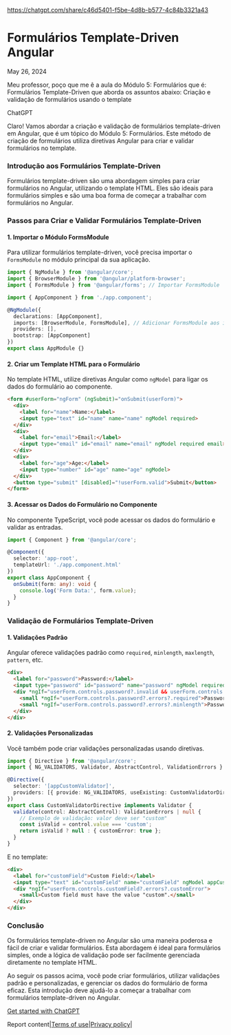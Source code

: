 

https://chatgpt.com/share/c46d5401-f5be-4d8b-b577-4c84b3321a43



# Formulários Template-Driven Angular

May 26, 2024

Meu professor, poço que me ê a aula do Módulo 5: Formulários que é: Formulários Template-Driven que aborda os assuntos abaixo:  Criação e validação de formulários usando o template

ChatGPT

Claro! Vamos abordar a criação e validação de formulários template-driven em Angular, que é um tópico do Módulo 5: Formulários. Este método de criação de formulários utiliza diretivas Angular para criar e validar formulários no template.

### Introdução aos Formulários Template-Driven

Formulários template-driven são uma abordagem simples para criar formulários no Angular, utilizando o template HTML. Eles são ideais para formulários simples e são uma boa forma de começar a trabalhar com formulários no Angular.

### Passos para Criar e Validar Formulários Template-Driven

#### 1. Importar o Módulo FormsModule

Para utilizar formulários template-driven, você precisa importar o `FormsModule` no módulo principal da sua aplicação.

```typescript
import { NgModule } from '@angular/core';
import { BrowserModule } from '@angular/platform-browser';
import { FormsModule } from '@angular/forms'; // Importar FormsModule

import { AppComponent } from './app.component';

@NgModule({
  declarations: [AppComponent],
  imports: [BrowserModule, FormsModule], // Adicionar FormsModule aos imports
  providers: [],
  bootstrap: [AppComponent]
})
export class AppModule {}
```

#### 2. Criar um Template HTML para o Formulário

No template HTML, utilize diretivas Angular como `ngModel` para ligar os dados do formulário ao componente.

```html
<form #userForm="ngForm" (ngSubmit)="onSubmit(userForm)">
  <div>
    <label for="name">Name:</label>
    <input type="text" id="name" name="name" ngModel required>
  </div>
  <div>
    <label for="email">Email:</label>
    <input type="email" id="email" name="email" ngModel required email>
  </div>
  <div>
    <label for="age">Age:</label>
    <input type="number" id="age" name="age" ngModel>
  </div>
  <button type="submit" [disabled]="!userForm.valid">Submit</button>
</form>
```

#### 3. Acessar os Dados do Formulário no Componente

No componente TypeScript, você pode acessar os dados do formulário e validar as entradas.

```typescript
import { Component } from '@angular/core';

@Component({
  selector: 'app-root',
  templateUrl: './app.component.html'
})
export class AppComponent {
  onSubmit(form: any): void {
    console.log('Form Data:', form.value);
  }
}
```

### Validação de Formulários Template-Driven

#### 1. Validações Padrão

Angular oferece validações padrão como `required`, `minlength`, `maxlength`, `pattern`, etc.

```html
<div>
  <label for="password">Password:</label>
  <input type="password" id="password" name="password" ngModel required minlength="6">
  <div *ngIf="userForm.controls.password?.invalid && userForm.controls.password?.touched">
    <small *ngIf="userForm.controls.password?.errors?.required">Password is required.</small>
    <small *ngIf="userForm.controls.password?.errors?.minlength">Password must be at least 6 characters long.</small>
  </div>
</div>
```

#### 2. Validações Personalizadas

Você também pode criar validações personalizadas usando diretivas.

```typescript
import { Directive } from '@angular/core';
import { NG_VALIDATORS, Validator, AbstractControl, ValidationErrors } from '@angular/forms';

@Directive({
  selector: '[appCustomValidator]',
  providers: [{ provide: NG_VALIDATORS, useExisting: CustomValidatorDirective, multi: true }]
})
export class CustomValidatorDirective implements Validator {
  validate(control: AbstractControl): ValidationErrors | null {
    // Exemplo de validação: valor deve ser "custom"
    const isValid = control.value === 'custom';
    return isValid ? null : { customError: true };
  }
}
```

E no template:

```html
<div>
  <label for="customField">Custom Field:</label>
  <input type="text" id="customField" name="customField" ngModel appCustomValidator>
  <div *ngIf="userForm.controls.customField?.errors?.customError">
    <small>Custom field must have the value "custom".</small>
  </div>
</div>
```

### Conclusão

Os formulários template-driven no Angular são uma maneira poderosa e fácil de criar e validar formulários. Esta abordagem é ideal para formulários simples, onde a lógica de validação pode ser facilmente gerenciada diretamente no template HTML.

Ao seguir os passos acima, você pode criar formulários, utilizar validações padrão e personalizadas, e gerenciar os dados do formulário de forma eficaz. Esta introdução deve ajudá-lo a começar a trabalhar com formulários template-driven no Angular.

[Get started with ChatGPT](https://chatgpt.com/)

Report content|[Terms of use](https://openai.com/policies/terms-of-use)|[Privacy policy](https://openai.com/policies/privacy-policy)|









